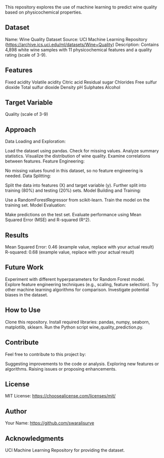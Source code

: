 This repository explores the use of machine learning to predict wine quality based on physicochemical properties.

## Dataset

Name: Wine Quality Dataset
Source: UCI Machine Learning Repository (https://archive.ics.uci.edu/ml/datasets/Wine+Quality)
Description: Contains 4,898 white wine samples with 11 physicochemical features and a quality rating (scale of 3-9).

## Features

Fixed acidity
Volatile acidity
Citric acid
Residual sugar
Chlorides
Free sulfur dioxide
Total sulfur dioxide
Density
pH
Sulphates
Alcohol

## Target Variable

Quality (scale of 3-9)

## Approach

Data Loading and Exploration:

Load the dataset using pandas.
Check for missing values.
Analyze summary statistics.
Visualize the distribution of wine quality.
Examine correlations between features.
Feature Engineering:

No missing values found in this dataset, so no feature engineering is needed.
Data Splitting:

Split the data into features (X) and target variable (y).
Further split into training (80%) and testing (20%) sets.
Model Building and Training:

Use a RandomForestRegressor from scikit-learn.
Train the model on the training set.
Model Evaluation:

Make predictions on the test set.
Evaluate performance using Mean Squared Error (MSE) and R-squared (R^2).
## Results

Mean Squared Error: 0.46 (example value, replace with your actual result)
R-squared: 0.68 (example value, replace with your actual result)

## Future Work

Experiment with different hyperparameters for Random Forest model.
Explore feature engineering techniques (e.g., scaling, feature selection).
Try other machine learning algorithms for comparison.
Investigate potential biases in the dataset.

## How to Use

Clone this repository.
Install required libraries: pandas, numpy, seaborn, matplotlib, sklearn.
Run the Python script wine_quality_prediction.py.
## Contribute

Feel free to contribute to this project by:

Suggesting improvements to the code or analysis.
Exploring new features or algorithms.
Raising issues or proposing enhancements.

## License

MIT License: https://choosealicense.com/licenses/mit/

## Author

Your Name: https://github.com/swaralisurve

## Acknowledgments

UCI Machine Learning Repository for providing the dataset.
